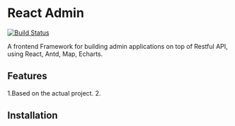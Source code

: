 React Admin
========
[![Build Status](https://travis-ci.org/fachilles/react-admin.svg?branch=master)](https://travis-ci.org/fachilles/react-admin)


A frontend Framework for building admin applications on top of Restful API, using React, Antd, Map, Echarts.

## Features
1.Based on the actual project.
2.

## Installation

